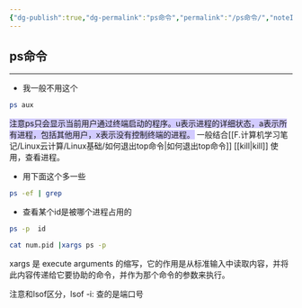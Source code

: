 ```yaml
---
{"dg-publish":true,"dg-permalink":"ps命令","permalink":"/ps命令/","noteIcon":"","created":"2022-09-19","updated":""}
---
```



## ps命令
---
- 我一般不用这个
```bash
ps aux 
```
<span style="background:#d2cbff">注意ps只会显示当前用户通过终端启动的程序。u表示进程的详细状态，a表示所有进程，包括其他用户，x表示没有控制终端的进程。</span>   一般结合[[F.计算机学习笔记/Linux云计算/Linux基础/如何退出top命令\|如何退出top命令]]  [[kill\|kill]] 使用，查看进程。

- 用下面这个多一些
```bash
ps -ef | grep
```

- 查看某个id是被哪个进程占用的
```bash
ps -p  id
```

```bash
cat num.pid |xargs ps -p
```

xargs 是 execute arguments 的缩写，它的作用是从标准输入中读取内容，并将此内容传递给它要协助的命令，并作为那个命令的参数来执行。

注意和lsof区分，lsof -i: 查的是端口号
